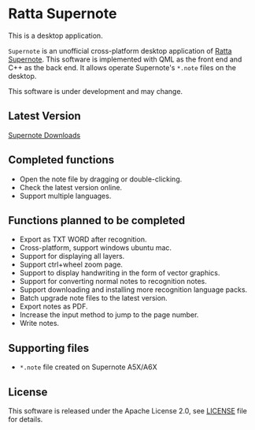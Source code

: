 # Ratta Supernote

This is a desktop application.

`Supernote` is an unofficial cross-platform desktop application of  [Ratta Supernote](https://supernote.com).
This software is implemented with QML as the front end and C++ as the back end. It allows operate Supernote's `*.note` files on the desktop.

This software is under development and may change.


## Latest Version
[Supernote Downloads](https://github.com/qiaodenghui/Supernote/releases)


## Completed functions
* Open the note file by dragging or double-clicking.
* Check the latest version online.
* Support multiple languages.


## Functions planned to be completed

* Export as TXT WORD after recognition.
* Cross-platform, support windows ubuntu mac.
* Support for displaying all layers.
* Support ctrl+wheel zoom page.
* Support to display handwriting in the form of vector graphics.
* Support for converting normal notes to recognition notes.
* Support downloading and installing more recognition language packs.
* Batch upgrade note files to the latest version.
* Export notes as PDF.
* Increase the input method to jump to the page number.
* Write notes.

## Supporting files

* `*.note` file created on Supernote A5X/A6X


## License

This software is released under the Apache License 2.0, see [LICENSE](LICENSE) file for details.
